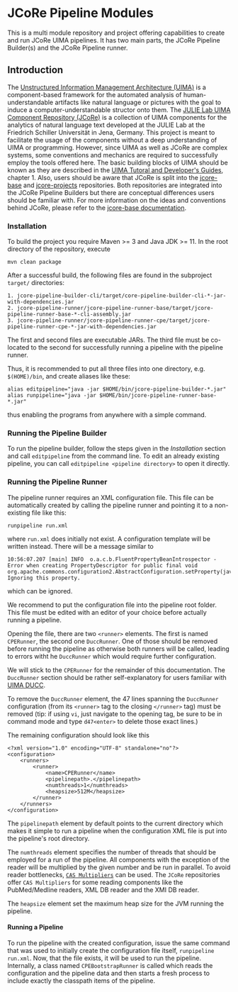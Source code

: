 # JCoRe Pipeline Modules

This is a multi module repository and project offering capabilities to create and run JCoRe UIMA pipelines. It has two main parts, the JCoRe Pipeline Builder(s) and the JCoRe Pipeline runner.

## Introduction

The [Unstructured Information Management Architecture (UIMA)](https://uima.apache.org/) is a component-based framework for the automated analysis of human-understandable artifacts like natural language or pictures with the goal to induce a computer-understandable structor onto them.
The [JULIE Lab  UIMA  Component  Repository (JCoRe)](https://github.com/JULIELab/jcore-base) is a collection of UIMA components for the analytics of natural language text developed at the JULIE Lab at the Friedrich Schiller Universität in Jena, Germany. This project is meant to facilitate the usage of the components without a deep understanding of UIMA or programming.
However, since UIMA as well as JCoRe are complex systems, some conventions and mechanics are required to successfully employ the tools offered here. The basic building blocks of UIMA should be known as they are described in the [UIMA Tutoral and Developer's Guides](https://uima.apache.org/d/uimaj-2.10.2/tutorials_and_users_guides.html#ugr.tug.aae.getting_started), chapter 1. Also, users should be aware that JCoRe is split into the [jcore-base](https://github.com/JULIELab/jcore-base) and [jcore-projects](https://github.com/JULIELab/jcore-projects) repositories. Both repositories are integrated into the JCoRe Pipeline Builders but there are conceptual differences users should be familiar with. For more information on the ideas and conventions behind JCoRe, please refer to the [jcore-base documentation](https://github.com/JULIELab/jcore-base).

### Installation

To build the project you require Maven >= 3 and Java JDK >= 11. In the root directory of the repository, execute

    mvn clean package
    
After a successful build, the following files are found in the subproject `target/` directories:

    1. jcore-pipeline-builder-cli/target/core-pipeline-builder-cli-*-jar-with-dependencies.jar
    2. jcore-pipeline-runner/jcore-pipeline-runner-base/target/jcore-pipeline-runner-base-*-cli-assembly.jar 
    3. jcore-pipeline-runner/jcore-pipeline-runner-cpe/target/jcore-pipeline-runner-cpe-*-jar-with-dependencies.jar
    
The first and second files are executable JARs. The third file must be co-located to the second for successfully running
a pipeline with the pipeline runner.

Thus, it is recommended to put all three files into one directory, e.g. `$(HOME)/bin`, and create aliases like these:

    alias editpipeline="java -jar $HOME/bin/jcore-pipeline-builder-*.jar"
    alias runpipeline="java -jar $HOME/bin/jcore-pipeline-runner-base-*.jar"
    
thus enabling the programs from anywhere with a simple command.

### Running the Pipeline Builder

To run the pipeline builder, follow the steps given in the *Installation* section and call `editpipeline` from the
command line. To edit an already existing pipeline, you can call `editpipeline <pipeline directory>` to open it
directly.

### Running the Pipeline Runner

The pipeline runner requires an XML configuration file. This file can be automatically created by calling
the pipeline runner and pointing it to a non-existing file like this:

    runpipeline run.xml
    
where `run.xml` does initially not exist. A configuration template will be written instead.
There will be a message similar to
 
    10:56:07.207 [main] INFO  o.a.c.b.FluentPropertyBeanIntrospector - Error when creating PropertyDescriptor for public final void org.apache.commons.configuration2.AbstractConfiguration.setProperty(java.lang.String,java.lang.Object)! Ignoring this property.
     
which can be ignored.

We recommend to put the 
configuration file into the pipeline root folder. This file must be
edited with an editor of your choice before actually running a pipeline.

Opening the file, there are two `<runner>` elements. The first is named `CPERunner`, the second one
`DuccRunner`. One of those should be removed before running the pipeline as otherwise both runners will be called,
leading to errors witht he `DuccRunner` which would require further configuration.

We will stick to the `CPERunner` for the remainder of this documentation. The `DuccRunner` section should be rather
self-explanatory for users familiar with [UIMA DUCC](https://uima.apache.org/doc-uimaducc-whatitam.html).

To remove the `DuccRunner` element, the 47 lines spanning the `DuccRunner` configuration (from its `<runner>` tag to the
closing `</runner>` tag) must be removed (tip: if using `vi`, just navigate to the opening tag, be sure to be in command
mode and type `d47<enter>` to delete those exact lines.)

The remaining configuration should look like this

    <?xml version="1.0" encoding="UTF-8" standalone="no"?>
    <configuration>
        <runners>
            <runner>
                <name>CPERunner</name>
                <pipelinepath>.</pipelinepath>
                <numthreads>1</numthreads>
                <heapsize>512M</heapsize>
            </runner>
        </runners>
    </configuration>
    
    
The `pipelinepath` element by default points to the current directory which makes it simple to run a pipeline
when the configuration XML file is put into the pipeline's root directory.

The `numthreads` element specifies the number of threads that should be employed for a run of the pipeline.
All components with the exception of the reader will be multiplied by the given number and be run in parallel. To avoid
reader bottlenecks, [`CAS Multipliers`](https://uima.apache.org/d/uimaj-2.10.4/tutorials_and_users_guides.html#ugr.tug.cm)
can be used. The `JCoRe` repositories offer `CAS Multipliers` for some reading components like the PubMed/Medline readers,
XML DB reader and the XMI DB reader.

The `heapsize` element set the maximum heap size for the JVM running the pipeline.

#### Running a Pipeline

To run the pipeline with the created configuration, issue the same command that was used to initially create
the configuration file itself, `runpipeline run.xml`. Now, that the file exists, it will be used to run the pipeline.
Internally, a class named `CPEBootstrapRunner` is called which reads the configuration and the pipeline data and
then starts a fresh process to include exactly the classpath items of the pipeline. 
